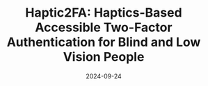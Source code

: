 ---
title: "Haptic2FA: Haptics-Based Accessible Two-Factor Authentication for Blind and Low Vision People"
collection: publications
category: manuscripts
excerpt: ''
date: 2024-09-24
venue: 'Proceedings of the ACM on Human-Computer Interaction, Volume 8, Issue MHCI'
venue_short: "MobileHCI'24"
header:
    teaser: '/teasers/2024-mhci-haptic2fa.jpeg'
slidesurl: 'https://www.youtube.com/watch?v=NwBu5j7ueY0'
paperurl: 'https://dl.acm.org/doi/10.1145/3676509'
videourl: ''
authors: 'Palavi V. Bhole, **Ziming Li**, Shivang Bokolia, Tae Oh, Garreth W. Tigwell, Roshan L. Peiris'
---